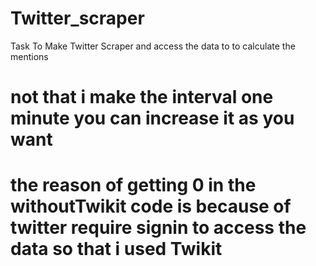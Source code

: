 # Twitter_scraper
Task To Make Twitter Scraper and access the data to to calculate the mentions 


# not that i make the interval one minute you can increase it as you want
# the reason of getting 0 in the withoutTwikit code is because of twitter require signin to access the data so that i used Twikit 
